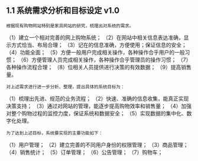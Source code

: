## 1.1 系统需求分析和目标设定 v1.0


	根据现有购物网站特别是家具网站的研究，梳理出对系统的需求。

（1）建立一个相对完善的网上购物系统；
（2）在网站中相关信息表达准确，显示方式恰当、布局合理；
（3）记在的信息准确，方便使用；保证信息的安全；
（4）功能全面；
（5）方便一般用户完成相关操作，各种操作合乎用户的一般习惯；
（6）方便管理人员完成相关操作，各种操作合乎管理员的操作习惯；
（7）各种操作流程合理；
（8）位相关人员提供进行决策的有效数据；
（9）提高销售量。


	对上述需求进行进一步分析、整理，提出具体的系统目标为：

（1）梳理出先进、规范的业务流程；
（2）快速、准确的信息收集，能真正实现决策支持；
（3）通过对网站的管理，能逐步提高购物效率和销售量；
（4）加强对整个购物过程的监控力度，保证系统和数据安全；
（5）实现数据的集中化、数字化处理。

	为了达到上述目标，系统要实现的主要功能如下：
	
（1）用户管理；
（2）建立完善的不同用户身份的权限管理；
（3）商品管理；
（4）销售统计；
（5）订单管理；
（6）公告管理；
（7）购物车；